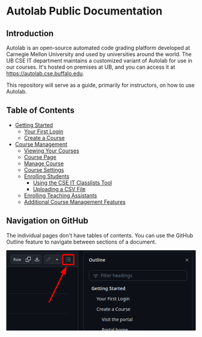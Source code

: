# Autolab Public Documentation

## Introduction

Autolab is an open-source automated code grading platform developed at Carnegie Mellon University and used by
universities around the world. The UB CSE IT department maintains a customized variant of Autolab for use in our
courses. It's hosted on premises at UB, and you can access it at <https://autolab.cse.buffalo.edu>.

This repository will serve as a guide, primarily for instructors, on how to use Autolab.

## Table of Contents

* [Getting Started](Getting%20started.md)
    * [Your First Login](Getting%20started.md#your-first-login)
    * [Create a Course](Getting%20started.md#create-a-course)
* [Course Management](Course%20management.md)
    * [Viewing Your Courses](Course%20management.md#viewing-your-courses)
    * [Course Page](Course%20management.md#course-page)
    * [Manage Course](Course%20management.md#manage-course)
    * [Course Settings](Course%20management.md#course-settings)
    * [Enrolling Students](Course%20management.md#enrolling-students)
        * [Using the CSE IT Classlists Tool](Course%20management.md#using-the-cse-it-classlists-tool)
        * [Uploading a CSV File](Course%20management.md#uploading-a-csv-file)
    * [Enrolling Teaching Assistants](Course%20management.md#enrolling-teaching-assistants)
    * [Additional Course Management Features](Course%20management.md#additional-course-management-features)

## Navigation on GitHub

The individual pages don't have tables of contents. You can use the GitHub Outline feature to navigate between sections
of a document.

![GitHub tables of contents](screenshots/github_table_of_contents.png)